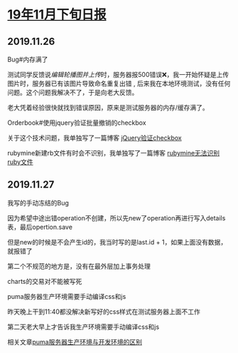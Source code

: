 # [19年11月下旬日报](2019/11_2/daily)

## 2019.11.26

<i class="fa fa-hashtag"></i>
Bug#内存满了

测试同学反馈说*编辑轮播图并上传*时，服务器报500错误❌，我一开始怀疑是上传图片时，服务器已有该图片导致命名重复出错 ,
后来我在本地环境测试，没有任何问题。这个问题我解决不了，于是向老大反馈。

老大凭着经验很快就找到错误原因，原来是测试服务器的内存/缓存满了。

<i class="fa fa-hashtag"></i>
Orderbook#使用jquery验证批量撤销的checkbox

关于这个技术问题，我单独写了一篇博客 [jQuery验证checkbox](2019/11_2/checkbox_jquery_validate)

<i class="fa fa-hashtag"></i>
rubymine新建rb文件有时会不识别，我单独写了一篇博客 [rubymine无法识别ruby文件](2019/11_2/rubymine_not_recognize_rb)

## 2019.11.27

<i class="fa fa-hashtag"></i>
我写的手动冻结的Bug

因为希望中途出错operation不创建，所以先new了operation再进行写入details表，最后opertion.save

但是new的时候是不会产生id的，我当时写的是last.id + 1，如果上面没有数据，就报错了

第二个不规范的地方是，没有在最外层加上事务处理

<i class="fa fa-hashtag"></i>
charts的交易对不能被写死

<i class="fa fa-hashtag"></i>
puma服务器生产环境需要手动编译css和js

昨天晚上干到11:40都没解决新写好的css样式在测试服务器上面不工作

第二天老大早上才告诉我生产环境需要手动编译css和js

相关文章[puma服务器生产环境与开发环境的区别](2019/11_2/puma_production)
